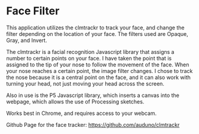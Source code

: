 # Face Filter

This application utilizes the clmtrackr to track your face, and change the filter depending on the location of your face. The filters used are Opaque, Gray, and Invert.

The clmtrackr is a facial recognition Javascript library that assigns a number to 
certain points on your face. I have taken the point that is assigned to the tip of your
nose to follow the movement of the face. When your nose reaches a certain point, the image filter changes. I chose to track the nose because it is a central point on the face, and it can also work with turning your head, not just moving your head across the screen. 

Also in use is the P5 Javascript library, which inserts a canvas into the webpage, which allows the use of Processing sketches. 

Works best in Chrome, and requires access to your webcam.

Github Page for the face tracker: https://github.com/auduno/clmtrackr